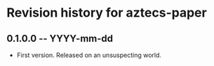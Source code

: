 # Revision history for aztecs-paper

## 0.1.0.0 -- YYYY-mm-dd

* First version. Released on an unsuspecting world.

